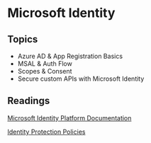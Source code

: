 # Microsoft Identity

## Topics

-   Azure AD & App Registration Basics
-   MSAL & Auth Flow
-   Scopes & Consent
-   Secure custom APIs with Microsoft Identity

## Readings

[Microsoft Identity Platform Documentation](https://docs.microsoft.com/en-us/azure/active-directory/develop/)

[Identity Protection Policies](https://docs.microsoft.com/en-us/azure/active-directory/identity-protection/concept-identity-protection-policies)
